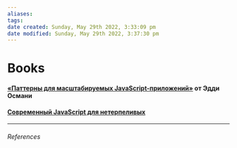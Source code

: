 ```yaml
---
aliases: 
tags: 
date created: Sunday, May 29th 2022, 3:33:09 pm
date modified: Sunday, May 29th 2022, 3:37:30 pm
---
```


# Books

#### [«Паттерны для масштабируемых JavaScript-приложений»](https://largescalejs.ru/) от Эдди Османи

#### [Современный JavaScript для нетерпеливых](https://web.telegram.org/5c4b8a46-262d-4b94-90af-8f0b99cc5363)

---

###### References
